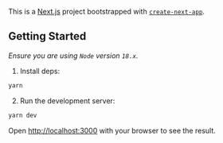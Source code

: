 This is a [Next.js](https://nextjs.org/) project bootstrapped with [`create-next-app`](https://github.com/vercel/next.js/tree/canary/packages/create-next-app).

## Getting Started

_Ensure you are using `Node` version `18.x`._

1. Install deps: 

```bash
yarn
```

2. Run the development server:

```bash
yarn dev
```

Open [http://localhost:3000](http://localhost:3000) with your browser to see the result.
